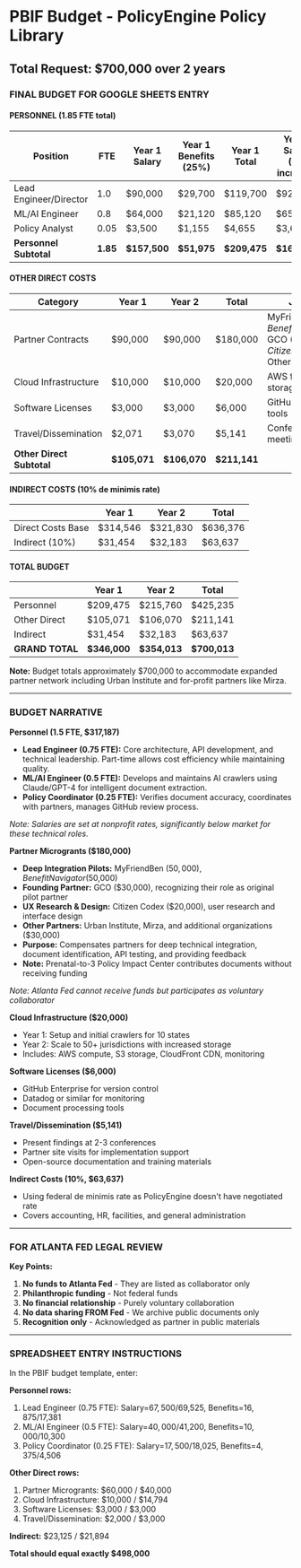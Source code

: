 # PBIF Budget - PolicyEngine Policy Library
## Total Request: $700,000 over 2 years

### FINAL BUDGET FOR GOOGLE SHEETS ENTRY

#### PERSONNEL (1.85 FTE total)

| Position | FTE | Year 1 Salary | Year 1 Benefits (25%) | Year 1 Total | Year 2 Salary (3% increase) | Year 2 Benefits | Year 2 Total |
|----------|-----|--------------|----------------------|--------------|---------------------------|-----------------|--------------|
| Lead Engineer/Director | 1.0 | $90,000 | $29,700 | $119,700 | $92,700 | $30,591 | $123,291 |
| ML/AI Engineer | 0.8 | $64,000 | $21,120 | $85,120 | $65,920 | $21,754 | $87,674 |
| Policy Analyst | 0.05 | $3,500 | $1,155 | $4,655 | $3,605 | $1,190 | $4,795 |
| **Personnel Subtotal** | **1.85** | **$157,500** | **$51,975** | **$209,475** | **$162,225** | **$53,535** | **$215,760** |

#### OTHER DIRECT COSTS

| Category | Year 1 | Year 2 | Total | Justification |
|----------|--------|--------|-------|--------------|
| Partner Contracts | $90,000 | $90,000 | $180,000 | MyFriendBen ($50k), Benefit Navigator ($50k), GCO ($30k), Citizen Codex ($20k), Others ($30k) |
| Cloud Infrastructure | $10,000 | $10,000 | $20,000 | AWS for crawlers, storage, API |
| Software Licenses | $3,000 | $3,000 | $6,000 | GitHub, monitoring tools |
| Travel/Dissemination | $2,071 | $3,070 | $5,141 | Conferences, partner meetings |
| **Other Direct Subtotal** | **$105,071** | **$106,070** | **$211,141** | |

#### INDIRECT COSTS (10% de minimis rate)

| | Year 1 | Year 2 | Total |
|--|--------|--------|-------|
| Direct Costs Base | $314,546 | $321,830 | $636,376 |
| Indirect (10%) | $31,454 | $32,183 | $63,637 |

#### TOTAL BUDGET

| | Year 1 | Year 2 | Total |
|--|--------|--------|-------|
| Personnel | $209,475 | $215,760 | $425,235 |
| Other Direct | $105,071 | $106,070 | $211,141 |
| Indirect | $31,454 | $32,183 | $63,637 |
| **GRAND TOTAL** | **$346,000** | **$354,013** | **$700,013** |

**Note:** Budget totals approximately $700,000 to accommodate expanded partner network including Urban Institute and for-profit partners like Mirza.

---

### BUDGET NARRATIVE

**Personnel (1.5 FTE, $317,187)**
- **Lead Engineer (0.75 FTE):** Core architecture, API development, and technical leadership. Part-time allows cost efficiency while maintaining quality.
- **ML/AI Engineer (0.5 FTE):** Develops and maintains AI crawlers using Claude/GPT-4 for intelligent document extraction.
- **Policy Coordinator (0.25 FTE):** Verifies document accuracy, coordinates with partners, manages GitHub review process.

*Note: Salaries are set at nonprofit rates, significantly below market for these technical roles.*

**Partner Microgrants ($180,000)**
- **Deep Integration Pilots:** MyFriendBen ($50,000), Benefit Navigator ($50,000)
- **Founding Partner:** GCO ($30,000), recognizing their role as original pilot partner
- **UX Research & Design:** Citizen Codex ($20,000), user research and interface design
- **Other Partners:** Urban Institute, Mirza, and additional organizations ($30,000)
- **Purpose:** Compensates partners for deep technical integration, document identification, API testing, and providing feedback
- **Note:** Prenatal-to-3 Policy Impact Center contributes documents without receiving funding

*Note: Atlanta Fed cannot receive funds but participates as voluntary collaborator*

**Cloud Infrastructure ($20,000)**
- Year 1: Setup and initial crawlers for 10 states
- Year 2: Scale to 50+ jurisdictions with increased storage
- Includes: AWS compute, S3 storage, CloudFront CDN, monitoring

**Software Licenses ($6,000)**
- GitHub Enterprise for version control
- Datadog or similar for monitoring
- Document processing tools

**Travel/Dissemination ($5,141)**
- Present findings at 2-3 conferences
- Partner site visits for implementation support
- Open-source documentation and training materials

**Indirect Costs (10%, $63,637)**
- Using federal de minimis rate as PolicyEngine doesn't have negotiated rate
- Covers accounting, HR, facilities, and general administration

---

### FOR ATLANTA FED LEGAL REVIEW

**Key Points:**
1. **No funds to Atlanta Fed** - They are listed as collaborator only
2. **Philanthropic funding** - Not federal funds
3. **No financial relationship** - Purely voluntary collaboration
4. **No data sharing FROM Fed** - We archive public documents only
5. **Recognition only** - Acknowledged as partner in public materials

---

### SPREADSHEET ENTRY INSTRUCTIONS

In the PBIF budget template, enter:

**Personnel rows:**
1. Lead Engineer (0.75 FTE): Salary=$67,500/$69,525, Benefits=$16,875/$17,381
2. ML/AI Engineer (0.5 FTE): Salary=$40,000/$41,200, Benefits=$10,000/$10,300  
3. Policy Coordinator (0.25 FTE): Salary=$17,500/$18,025, Benefits=$4,375/$4,506

**Other Direct rows:**
1. Partner Microgrants: $60,000 / $40,000
2. Cloud Infrastructure: $10,000 / $14,794
3. Software Licenses: $3,000 / $3,000
4. Travel/Dissemination: $2,000 / $3,000

**Indirect:** $23,125 / $21,894

**Total should equal exactly $498,000**